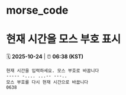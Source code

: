 # morse_code
# 현재 시간을 모스 부호 표시
<!-- MORSE_TIME_START -->
🗓️ **2025-10-24** | ⏰ **06:38 (KST)**

```
현재 시간을 입력하세요. 모스 부호로 바꿉니다
----- -.... ...-- ---..
모스 부호를 다시 현재 시간으로 바꿉니다
0638
```
<!-- MORSE_TIME_END -->
